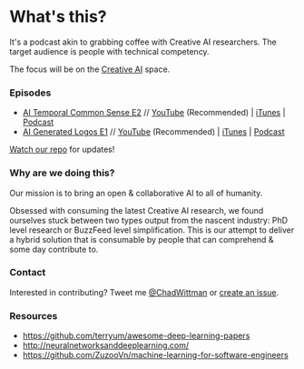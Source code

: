 # What's this?
It's a podcast akin to grabbing coffee with Creative AI researchers. The target audience is people with technical competency. 

The focus will be on the [Creative AI](http://www.creativeai.net/) space. 

### Episodes

* [AI Temporal Common Sense E2](https://youtu.be/CMRy4Y-ZwGE) // [YouTube](https://youtu.be/CMRy4Y-ZwGE) (Recommended) | [iTunes](https://itunes.apple.com/us/podcast/ai-guild/id1182836193) | [Podcast](http://www.hipcast.com/podcast/H8YXsBVQ)
* [AI Generated Logos E1](https://youtu.be/B3_jMHaomnU) // [YouTube](https://youtu.be/B3_jMHaomnU) (Recommended) | [iTunes](https://itunes.apple.com/us/podcast/ai-guild/id1182836193) | [Podcast](http://www.hipcast.com/podcast/H27Q90VQ)

[Watch our repo](https://github.com/chadwittman/ai-guild/subscription) for updates!

### Why are we doing this?
Our mission is to bring an open &amp; collaborative AI to all of humanity.

Obsessed with consuming the latest Creative AI research, we found ourselves stuck between two types output from the nascent industry: PhD level research or BuzzFeed level simplification. This is our attempt to deliver a hybrid solution that is consumable by people that can comprehend &amp; some day contribute to. 

### Contact
Interested in contributing? Tweet me [@ChadWittman](https://twitter.com/chadwittman) or [create an issue](https://github.com/chadwittman/ai-guild/issues/new). 

### Resources

* <https://github.com/terryum/awesome-deep-learning-papers>
* <http://neuralnetworksanddeeplearning.com/>
* <https://github.com/ZuzooVn/machine-learning-for-software-engineers>